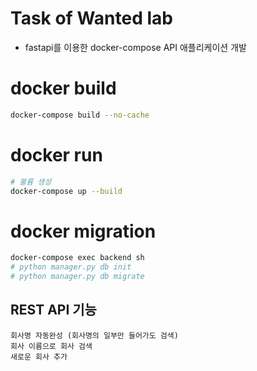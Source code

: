 # Task of Wanted lab
* fastapi를 이용한 docker-compose API 애플리케이션 개발

# docker build
```sh
docker-compose build --no-cache
```

# docker run
```sh
# 불륨 생성
docker-compose up --build
```

# docker migration
```sh
docker-compose exec backend sh
# python manager.py db init
# python manager.py db migrate 
```

## REST API 기능
```
회사명 자동완성 (회사명의 일부만 들어가도 검색)
회사 이름으로 회사 검색 
새로운 회사 추가
```